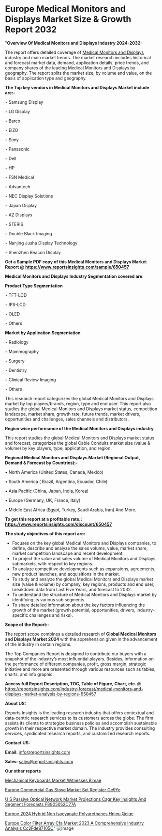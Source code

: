 # Europe Medical Monitors and Displays Market Size & Growth Report 2032

"<strong>Overview Of Medical Monitors and Displays Industry 2024-2032:</strong>

The report offers detailed coverage of <a href=https://www.reportsinsights.com/sample/650457>Medical Monitors and Displays</a> industry and main market trends. The market research includes historical and forecast market data, demand, application details, price trends, and company shares of the leading Medical Monitors and Displays by geography. The report splits the market size, by volume and value, on the basis of application type and geography.

<strong>The Top key vendors in Medical Monitors and Displays Market include are:- </strong>

‣ Samsung Display

‣ LG Display

‣ Barco

‣ EIZO

‣ Sony

‣ Panasonic

‣ Dell

‣ HP

‣ FSN Medical

‣ Advantech

‣ NEC Display Solutions

‣ Japan Display

‣ AZ Displays

‣ STERIS

‣ Double Black Imaging

‣ Nanjing Jusha Display Technology

‣ Shenzhen Beacon Display

<strong>Get a Sample PDF copy of this Medical Monitors and Displays Market Report </strong><strong>@ <a href=https://www.reportsinsights.com/sample/650457 style=color:#0000ff;>https://www.reportsinsights.com/sample/650457</a> </strong>

<strong>Medical Monitors and Displays Industry Segmentation covered are:</strong>

<strong>Product Type Segmentation</strong>

‣ TFT-LCD

‣ IPS-LCD

‣ OLED

‣ Others

<strong>Market by Application Segmentation</strong>

‣ Radiology

‣ Mammography

‣ Surgery

‣ Dentistry

‣ Clinical Review Imaging

‣ Others

This research report categorizes the global Medical Monitors and Displays market by top players/brands, region, type and end user. This report also studies the global Medical Monitors and Displays market status, competition landscape, market share, growth rate, future trends, market drivers, opportunities and challenges, sales channels and distributors.

<strong>Region wise performance of the Medical Monitors and Displays industry</strong><strong> </strong>

This report studies the global Medical Monitors and Displays market status and forecast, categorizes the global Cable Conduits market size (value &amp; volume) by key players, type, application, and region. 

<strong>Regional Medical Monitors and Displays Market (Regional Output, Demand &amp; Forecast by Countries):-</strong>

• North America (United States, Canada, Mexico)

• South America ( Brazil, Argentina, Ecuador, Chile)

• Asia Pacific (China, Japan, India, Korea)

• Europe (Germany, UK, France, Italy)

• Middle East Africa (Egypt, Turkey, Saudi Arabia, Iran) And More.

<strong>To get this report at a profitable rate.: <a href=https://www.reportsinsights.com/discount/650457 style=color:#0000ff;>https://www.reportsinsights.com/discount/650457</a></strong>

<strong>The study objectives of this report are:</strong>
<ul>
  <li>Focuses on the key global Medical Monitors and Displays companies, to define, describe and analyze the sales volume, value, market share, market competition landscape and recent development.</li>
  <li>To project the value and sales volume of Medical Monitors and Displays submarkets, with respect to key regions.</li>
  <li>To analyze competitive developments such as expansions, agreements, new product launches, and acquisitions in the market.</li>
  <li>To study and analyze the global Medical Monitors and Displays market size (value &amp; volume) by company, key regions, products and end user, breakdown data from Last Five Years, and forecast to 2032.</li>
  <li>To understand the structure of Medical Monitors and Displays market by identifying its various sub segments.</li>
  <li>To share detailed information about the key factors influencing the growth of the market (growth potential, opportunities, drivers, industry-specific challenges and risks).</li>
</ul>
<strong>Scope of the Report:-</strong><strong> </strong>

The report scope combines a detailed research of <strong>Global Medical Monitors and Displays Market 2024 </strong>with the apprehension given in the advancement of the industry in certain regions.

The Top Companies Report is designed to contribute our buyers with a snapshot of the industry’s most influential players. Besides, information on the performance of different companies, profit, gross margin, strategic initiative and more are presented through various resources such as tables, charts, and info graphic.

<strong>Access full Report Description, TOC, Table of Figure, Chart, etc. </strong>@   <a href=https://reportsinsights.com/industry-forecast/medical-monitors-and-displays-market-analysis-by-regions-650457 style=color:#0000ff;>https://reportsinsights.com/industry-forecast/medical-monitors-and-displays-market-analysis-by-regions-650457</a>

<strong>About US:</strong>

Reports Insights is the leading research industry that offers contextual and data-centric research services to its customers across the globe. The firm assists its clients to strategize business policies and accomplish sustainable growth in their respective market domain. The industry provides consulting services, syndicated research reports, and customized research reports.

<strong>Contact US:</strong>

<p class=""""><b>Email:</b> <a href=mailto:info@reportsinsights.com>info@reportsinsights.com</a></p>
<p class=""""><b>Sales:</b> <a href=mailto:sales@reportsinsights.com>sales@reportsinsights.com</a></p>

<strong>Our other reports</strong>

<a href=https://www.linkedin.com/pulse/mechanical-keyboards-market-witnesses-blmae/>Mechanical Keyboards Market Witnesses Blmae</a>

<a href=https://www.linkedin.com/pulse/europe-commercial-gas-stove-market-set-register-ce9yc/>Europe Commercial Gas Stove Market Set Register Ce9Yc</a>

<a href=https://medium.com/@khalunansh/u-s-passive-optical-network-market-projections-cagr-key-insights-and-segment-forecasts-f8905052c77a>U S Passive Optical Network Market Projections Cagr Key Insights And Segment Forecasts F8905052C77A</a>

<a href=https://www.linkedin.com/pulse/europe-2024-hybrid-non-isocyanate-polyurethanes-hnipu-qciqc/>Europe 2024 Hybrid Non Isocyanate Polyurethanes Hnipu Qciqc</a>

<a href=https://medium.com/@singhaakesh50/europe-color-filter-array-cfa-market-2023-a-comprehensive-industry-analysis-cc2fde87105c>Europe Color Filter Array Cfa Market 2023 A Comprehensive Industry Analysis Cc2Fde87105C</a>"
![image](https://github.com/aanak123/RIMarketer1/assets/158471119/8056360f-bb37-48a0-af26-f33ea990fe82)
